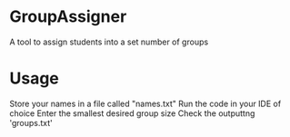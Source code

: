 # GroupAssigner
A tool to assign students into a set number of groups

# Usage
Store your names in a file called "names.txt"
Run the code in your IDE of choice
Enter the smallest desired group size
Check the outputtng 'groups.txt'
